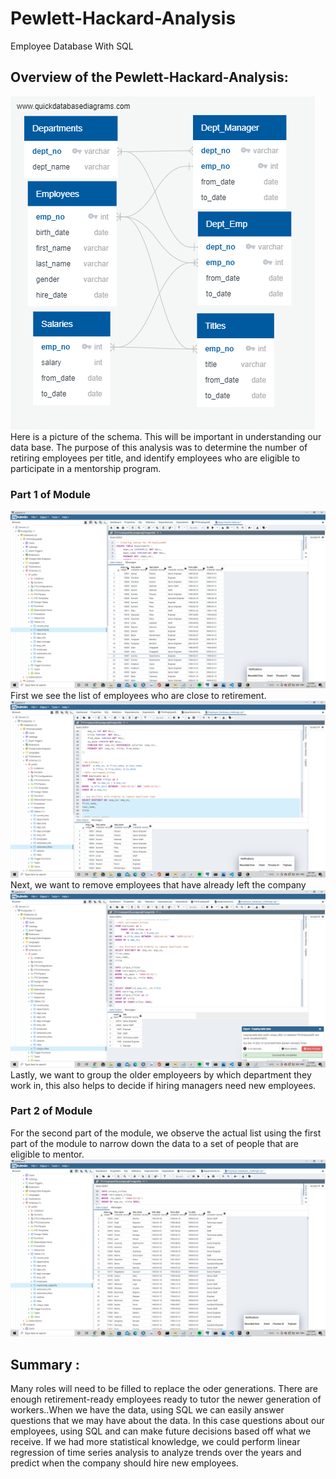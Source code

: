 # Pewlett-Hackard-Analysis
Employee Database With SQL
## Overview of the Pewlett-Hackard-Analysis:
![alt text](https://github.com/kajev/Pewlett-Hackard-Analysis/blob/main/Resources/EmployeeDB.png)
Here is a picture of the schema. This will be important in understanding our data base.
The purpose of this analysis was to determine the number of retiring employees per title, and identify employees who are eligible to participate in a mentorship program.
### Part 1 of Module
![alt text](https://github.com/kajev/Pewlett-Hackard-Analysis/blob/main/Resources/retirement_titles.png)
First we see the list of employees who are close to retirement.
![alt text](https://github.com/kajev/Pewlett-Hackard-Analysis/blob/main/Resources/unique_titles.png)
Next, we want to remove employees that have already left the company
![alt text](https://github.com/kajev/Pewlett-Hackard-Analysis/blob/main/Resources/retiring_titles.png)
Lastly, we want to group the older employeers by which department they work in, this also helps to decide if hiring managers need new employees.
### Part 2 of Module
For the second part of the module, we observe the actual list using the first part of the module to narrow down the data to a set of people that are eligible to mentor.
![alt text](https://github.com/kajev/Pewlett-Hackard-Analysis/blob/main/Resources/mentorship_eligibility.png)

## Summary :
Many roles will need to be filled to replace the oder generations. There are enough retirement-ready employees ready to tutor the newer generation of workers..When we have the data, using SQL we can easily answer questions that we may have about the data. In this case questions about our employees, using SQL and can make future decisions based off what we receive. If we had more statistical knowledge, we could perform linear regression of time series analysis to analyze trends over the years and predict when the company should hire new employees.
